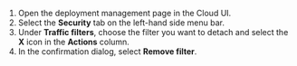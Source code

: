 1. Open the deployment management page in the Cloud UI.
2. Select the **Security** tab on the left-hand side menu bar.
3. Under **Traffic filters**, choose the filter you want to detach and select the **X** icon in the **Actions** column.
4. In the confirmation dialog, select **Remove filter**.
